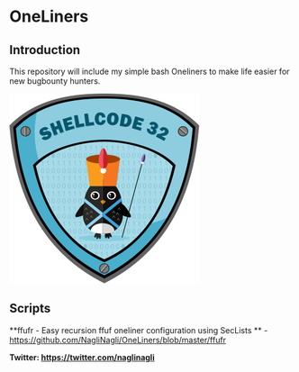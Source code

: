 
# OneLiners

## Introduction

This repository will include my simple bash Oneliners to make life easier for new bugbounty hunters.

<img src="https://raw.githubusercontent.com/NagliNagli/SLAE/master/images/slae.png">
</p>

## Scripts

**ffufr - Easy recursion ffuf oneliner configuration using SecLists ** - <https://github.com/NagliNagli/OneLiners/blob/master/ffufr>


**Twitter: https://twitter.com/naglinagli** 
